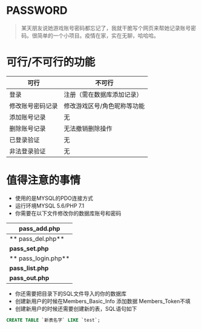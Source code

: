 # PASSWORD
> 某天朋友说她游戏账号密码都忘记了，我就干脆写个网页来帮她记录账号密码。很简单的一个小项目。疫情在家，实在无聊，哈哈哈。

# 可行/不可行的功能
|  可行 |  不可行 |
| ------------ | ------------ |
| 登录  | 注册（需在数据库添加记录）  |
|  修改账号密码记录 | 修改游戏区号/角色昵称等功能  |
|  添加账号记录 | 无  |
|  删除账号记录 | 无法撤销删除操作  |
|  已登录验证 |  无 |
|  非法登录验证 |  无 |

# 值得注意的事情
- 使用的是MYSQL的PDO连接方式
- 运行环境MYSQL 5.6/PHP 7.1
- 你需要在以下文件修改你的数据库账号和密码

|  pass_add.php |
| ------------ |
| ** pass_del.php** |
|  **pass_set.php** |
|  ** pass_login.php**|
|  **pass_list.php** |
|  **pass_out.php** |

- 你还需要把目录下的SQL文件导入的你的数据库
- 创建新用户的时候在Members_Basic_Info 添加数据 Members_Token不填
- 创建新用户的时候还需要创建新的表，SQL语句如下
```sql
CREATE TABLE `新表名字` LIKE `test`;
```


